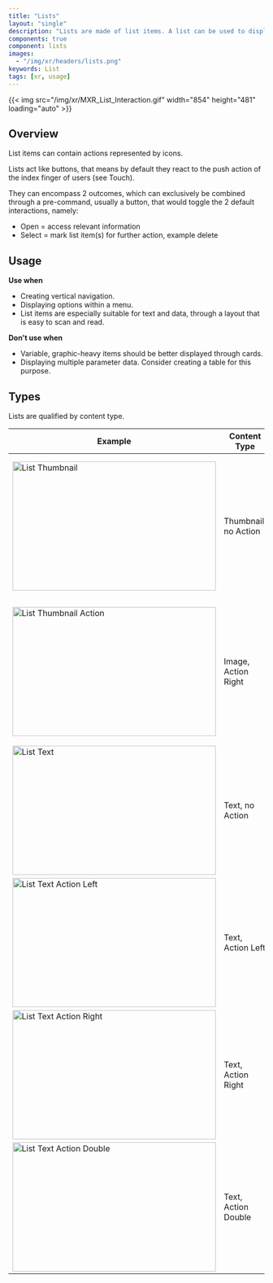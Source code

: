 ```yaml
---
title: "Lists"
layout: "single"
description: "Lists are made of list items. A list can be used to display content related to a single subject."
components: true
component: lists
images:
  - "/img/xr/headers/lists.png"
keywords: List
tags: [xr, usage]
---
```


{{< img src="/img/xr/MXR_List_Interaction.gif" width="854" height="481" loading="auto" >}}

## Overview

List items can contain actions represented by icons.

Lists act like buttons, that means by default they react to the push action of the index finger of users (see Touch).

They can encompass 2 outcomes, which can exclusively be combined through a pre-command, usually a button, that would toggle the 2 default interactions, namely:

- Open = access relevant information
- Select = mark list item(s) for further action, example delete

## Usage

**Use when**

- Creating vertical navigation.
- Displaying options within a menu.
- List items are especially suitable for text and data, through a layout that is easy to scan and read.

**Don't use when**

- Variable, graphic-heavy items should be better displayed through cards.
- Displaying multiple parameter data. Consider creating a table for this purpose.

## Types

Lists are qualified by content type.

<table class="table table-bordered">
  <thead class="thead-light">
    <tr>
      <th>Example</th>
      <th>Content Type </th>
      <th>When to use</th>
    </tr>
  </thead>
  <tbody>
    <tr>
      <td><img src="/img/xr/List_Thumbnail_Default.png" alt="List Thumbnail" width="400"height="254"></td>
      <td>Thumbnail, no Action</td>
      <td>
        Use it to provide previews of content better understandable through images (i.e. jpegs, 3D-models, etc.), that allow users to determine actions required on a glimpse.
      </td>
    </tr>
    <tr>
      <td><img src="/img/xr/List_Thumbnail_Action.png" alt="List Thumbnail Action" width="400"height="254"></td>
      <td>Image, Action Right</td>
      <td>
        Use it to provide previews of content better understandable through images (i.e. jpegs, 3D-model), that allow users to execute quick expandable actions required on a glimpse.
      </td>
    </tr>
    <tr>
      <td><img src="/img/xr/List_Text_Default.png" alt="List Text" width="400"height="254"></td>
      <td>Text, no Action</td>
      <td>
        Use it to provide insights to related items.
      </td>
    </tr>
        <tr>
      <td><img src="/img/xr/List_Text_Action_Left.png" alt="List Text Action Left" width="400"height="254"></td>
      <td>Text, Action Left</td>
      <td>
        Use it to provide insights to related items, that allow users to execute quick actions, usually selection.
      </td>
    </tr>
      <tr>
      <td><img src="/img/xr/List_Text_Action_Right.png" alt="List Text Action Right" width="400"height="254"></td>
      <td>Text, Action Right</td>
      <td>
        Use it to provide insights to related items, that allow users to execute quick expandable actions.
      </td>
    </tr>
      <tr>
      <td><img src="/img/xr/List_Text_Action_Double.png" alt="List Text Action Double" width="400"height="254"></td>
      <td>Text, Action Double</td>
      <td>
        Use it to provide insights to related items, that allow users to execute quick expandable and selection actions.
      </td>
    </tr>
  </tbody>
</table>
